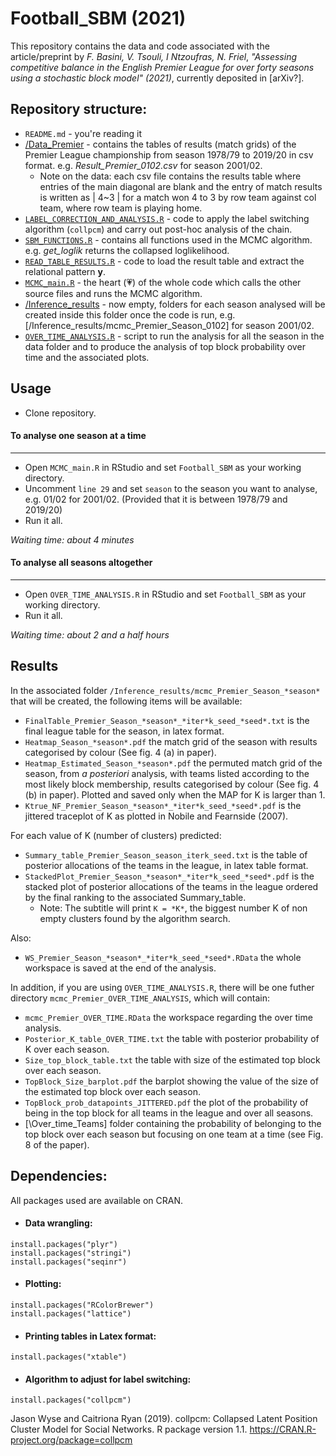 # Football_SBM (2021)

This repository contains the data and code associated with the article/preprint by *F. Basini, V. Tsouli, I Ntzoufras, N. Friel*, 
*"Assessing competitive balance in the English Premier League for over forty seasons using a stochastic block model" (2021)*, currently deposited in [arXiv?].

## Repository structure:  

* ```README.md``` - you're reading it
* [/Data_Premier](https://github.com/basins95/Football_SBM/tree/master/Data_Premier) - contains the tables of results (match grids) of the Premier League championship from season 1978/79 to 2019/20 in csv format. e.g. *Result_Premier_0102.csv* for season 2001/02.
	* Note on the data: each csv file contains the results table where entries of the main diagonal are blank and the entry of match results is written as | 4~3 | for a match won 4 to 3 by row team against col team, where row team is playing home.
* [```LABEL_CORRECTION_AND_ANALYSIS.R```](https://github.com/basins95/Football_SBM/blob/master/LABEL_CORRECTION_AND_ANALYSIS.R) - code to apply the label switching algorithm (```collpcm```) and carry out post-hoc analysis of the chain. 
* [```SBM_FUNCTIONS.R```](https://github.com/basins95/Football_SBM/blob/master/SBM_FUNCTIONS.R) - contains all functions used in the MCMC algorithm. e.g. *get_loglik* returns the collapsed loglikelihood. 
* [```READ_TABLE_RESULTS.R```](https://github.com/basins95/Football_SBM/blob/master/READ_TABLE_RESULTS.R) - code to load the result table and extract the relational pattern **y**.
* [```MCMC_main.R```](https://github.com/basins95/Football_SBM/blob/master/MCMC_main.R) - the heart (:heartpulse:) of the whole code which calls the other source files and runs the MCMC algorithm.
* [/Inference_results](https://github.com/basins95/Football_SBM/tree/master/Inference_results) - now empty, folders for each season analysed will be created inside this folder once the code is run, e.g. [/Inference_results/mcmc_Premier_Season_0102] for season 2001/02.
* [```OVER_TIME_ANALYSIS.R```](https://github.com/basins95/Football_SBM/blob/master/OVER_TIME_ANALYSIS.R) - script to run the analysis for all the season in the data folder and to produce the analysis of top block probability over time and the associated plots. 


## Usage
* Clone repository.
#### To analyse one season at a time
---------------------------------------
* Open ```MCMC_main.R``` in RStudio and set ```Football_SBM``` as your working directory.
* Uncomment ```line 29``` and set ```season``` to the season you want to analyse, e.g. 01/02 for 2001/02. (Provided that it is between 1978/79 and 2019/20)
* Run it all.

*Waiting time: about 4 minutes*

#### To analyse all seasons altogether
---------------------------------------
* Open ```OVER_TIME_ANALYSIS.R``` in RStudio and set ```Football_SBM``` as your working directory.
* Run it all.

*Waiting time: about 2 and a half hours*

## Results
In the associated folder ```/Inference_results/mcmc_Premier_Season_*season*``` that will be created, the following items will be available:
* ```FinalTable_Premier_Season_*season*_*iter*k_seed_*seed*.txt``` is the final league table for the season, in latex format.
* ```Heatmap_Season_*season*.pdf``` the match grid of the season with results categorised by colour (See fig. 4 (a) in paper).
* ```Heatmap_Estimated_Season_*season*.pdf``` the permuted match grid of the season, from *a posteriori* analysis, with teams listed according to the most likely block membership, results categorised by colour (See fig. 4 (b) in paper). 
	Plotted and saved only when the MAP for K is larger than 1.
* ```Ktrue_NF_Premier_Season_*season*_*iter*k_seed_*seed*.pdf``` is the jittered traceplot of K as plotted in Nobile and Fearnside (2007).

For each value of K (number of clusters) predicted:
* ```Summary_table_Premier_Season_season_iterk_seed.txt``` is the table of posterior allocations of the teams in the league, in latex table format.
* ```StackedPlot_Premier_Season_*season*_*iter*k_seed_*seed*.pdf``` is the stacked plot of posterior allocations of the teams in the league ordered by the final ranking to the associated Summary_table.
	* Note: The subtitle will print ```K = *K*```, the biggest number K of non empty clusters found by the algorithm search.
	
Also:
* ```WS_Premier_Season_*season*_*iter*k_seed_*seed*.RData``` the whole workspace is saved at the end of the analysis.

In addition, if you are using ```OVER_TIME_ANALYSIS.R```, there will be one futher directory ```mcmc_Premier_OVER_TIME_ANALYSIS```, which will contain:
* ```mcmc_Premier_OVER_TIME.RData``` the workspace regarding the over time analysis.
* ```Posterior_K_table_OVER_TIME.txt``` the table with posterior probability of K over each season.
* ```Size_top_block_table.txt``` the table with size of the estimated top block over each season.
* ```TopBlock_Size_barplot.pdf``` the barplot showing the value of the size of the estimated top block over each season.
* ```TopBlock_prob_datapoints_JITTERED.pdf``` the plot of the probability of being in the top block for all teams in the league and over all seasons.
* [\Over_time_Teams] folder containing the probability of belonging to the top block over each season but focusing on one team at a time (see Fig. 8 of the paper).

## Dependencies:
All packages used are available on CRAN.
* #### Data wrangling: 
```
install.packages("plyr")
install.packages("stringi")
install.packages("seqinr")
```
* #### Plotting: 
```
install.packages("RColorBrewer")
install.packages("lattice")
```
* #### Printing tables in Latex format: 
```
install.packages("xtable")
```
* #### Algorithm to adjust for label switching: 
```
install.packages("collpcm")
```
Jason Wyse and Caitriona Ryan (2019). collpcm: Collapsed Latent Position Cluster Model
  for Social Networks. R package version 1.1. <https://CRAN.R-project.org/package=collpcm>

